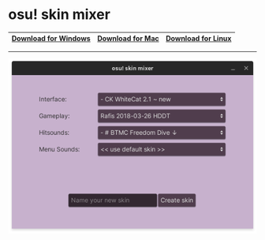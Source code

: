 # osu! skin mixer

[Download for Windows](https://github.com/rednir/OsuSkinMixer/releases/latest/download/osu-skin-mixer.exe) | [Download for Mac](https://github.com/rednir/OsuSkinMixer/releases/latest/download/osu-skin-mixer-macOS.zip) | [Download for Linux](https://github.com/rednir/OsuSkinMixer/releases/latest/download/osu-skin-mixer-linux.zip)
| -- | -- | -- |

<hr>

![](preview.png)